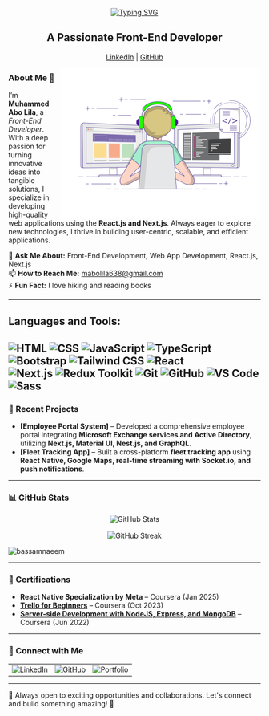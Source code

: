 <div align="center">
  
  <!-- Introduction -->
  [![Typing SVG](https://readme-typing-svg.demolab.com?font=Fira+Code&size=34&duration=5000&pause=1000&center=true&repeat=true&width=535&lines=Hi%2C+I'm+Muhammed+AboLila)](https://github.com/Muhammed-Abolila)


</div>
<h2 align="center">A Passionate Front-End Developer</h2>

<p align="center">
<!--   <a href="https://bassamnaeem.com" target="_blank">Portfolio</a> | -->
  <a href="https://linkedin.com/in/mabolila638" target="_blank">LinkedIn</a> |
  <a href="https://github.com/Muhammed-Abolila" target="_blank">GitHub</a>
</p>

<img align="right" alt="Coding" width="400" src="https://raw.githubusercontent.com/devSouvik/devSouvik/master/gif3.gif">

### About Me 🚀

I’m **Muhammed Abo Lila**, a *Front-End Developer*. With a deep passion for turning innovative ideas into tangible solutions, I specialize in developing high-quality web applications using the **React.js and Next.js**. Always eager to explore new technologies, I thrive in building user-centric, scalable, and efficient applications.

💬 **Ask Me About:** Front-End Development, Web App Development, React.js, Next.js  
📫 **How to Reach Me:** mabolila638@gmail.com  
⚡ **Fun Fact:** I love hiking and reading books

---
## Languages and Tools:
![HTML](https://img.shields.io/badge/-HTML-E34F26?style=flat&logo=html5&logoColor=white)
![CSS](https://img.shields.io/badge/-CSS-1572B6?style=flat&logo=css3&logoColor=white)
![JavaScript](https://img.shields.io/badge/-JavaScript-F7DF1E?style=flat&logo=javascript&logoColor=black)
![TypeScript](https://img.shields.io/badge/-TypeScript-3178C6?style=flat&logo=typescript&logoColor=white)
![Bootstrap](https://img.shields.io/badge/-Bootstrap-7952B3?style=flat&logo=bootstrap&logoColor=white)
![Tailwind CSS](https://img.shields.io/badge/-Tailwind%20CSS-38B2AC?style=flat&logo=tailwind-css&logoColor=white)
![React](https://img.shields.io/badge/-React-61DAFB?style=flat&logo=react&logoColor=black)  
![Next.js](https://img.shields.io/badge/-Next.js-000000?style=flat&logo=next.js&logoColor=white)
![Redux Toolkit](https://img.shields.io/badge/-Redux%20Toolkit-764ABC?style=flat&logo=redux&logoColor=white)
![Git](https://img.shields.io/badge/-Git-F05032?style=flat&logo=git&logoColor=white)
![GitHub](https://img.shields.io/badge/-GitHub-181717?style=flat&logo=github&logoColor=white)
![VS Code](https://img.shields.io/badge/-Visual_Studio_Code-007ACC?style=flat&logo=visual-studio-code&logoColor=white)
![Sass](https://img.shields.io/badge/-Sass-CC6699?style=flat&logo=sass&logoColor=white)
---

### 🚀 Recent Projects

- **[Employee Portal System]** – Developed a comprehensive employee portal integrating **Microsoft Exchange services and Active Directory**, utilizing **Next.js, Material UI, Nest.js, and GraphQL**.
- **[Fleet Tracking App]** – Built a cross-platform **fleet tracking app** using **React Native, Google Maps, real-time streaming with Socket.io, and push notifications**.

---

### 📊 GitHub Stats

<p align="center">
  <img align="center" src="https://github-readme-stats.vercel.app/api/top-langs?username=bassamnaeem&show_icons=true&locale=en&layout=compact&theme=dark" alt="GitHub Stats" />
</p>

<p align="center">
  <img align="center" src="https://github-readme-streak-stats.herokuapp.com/?user=bassamnaeem&theme=dark" alt="GitHub Streak" />
</p>

<p align="left"> <img src="https://komarev.com/ghpvc/?username=bassamnaeem&label=Profile%20views&color=0e75b6&style=flat" alt="bassamnaeem" /> </p>

---

### 📜 Certifications
- **React Native Specialization by Meta** – Coursera (Jan 2025)
- **[Trello for Beginners](https://www.coursera.org/account/accomplishments/certificate/7JD2E6ZHUBML)** – Coursera (Oct 2023)
- **[Server-side Development with NodeJS, Express, and MongoDB](https://www.coursera.org/account/accomplishments/certificate/HY43KYDAWRSQ)** – Coursera (Jun 2022)

---

### 🤝 Connect with Me

<table>
  <tr>
    <td align="center">
      <a href="https://linkedin.com/in/bassamnaeem" target="_blank">
        <img src="https://raw.githubusercontent.com/rahuldkjain/github-profile-readme-generator/master/src/images/icons/Social/linked-in-alt.svg" alt="LinkedIn" height="40" width="40"/>
      </a>
    </td>
    <td align="center">
      <a href="https://github.com/Bassamnaeem" target="_blank">
        <img src="https://cdn.jsdelivr.net/gh/devicons/devicon/icons/github/github-original-wordmark.svg" alt="GitHub" height="40" width="40"/>
      </a>
    </td>
    <td align="center">
      <a href="https://www.bassamnaeem.com" target="_blank">
        <img src="https://cdn.jsdelivr.net/gh/devicons/devicon/icons/sema/sema-original.svg" alt="Portfolio" height="40" width="40"/>
      </a>
    </td>
  </tr>
</table>


---

🚀 Always open to exciting opportunities and collaborations. Let's connect and build something amazing! 🎯
